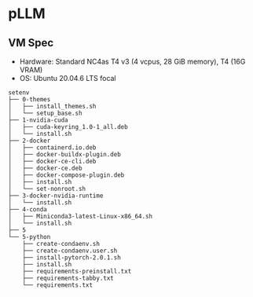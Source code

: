 # pLLM

## VM Spec

* Hardware: Standard NC4as T4 v3 (4 vcpus, 28 GiB memory), T4 (16G VRAM)
* OS: Ubuntu 20.04.6 LTS focal

```console
setenv
├── 0-themes
│   ├── install_themes.sh
│   └── setup_base.sh
├── 1-nvidia-cuda
│   ├── cuda-keyring_1.0-1_all.deb
│   └── install.sh
├── 2-docker
│   ├── containerd.io.deb
│   ├── docker-buildx-plugin.deb
│   ├── docker-ce-cli.deb
│   ├── docker-ce.deb
│   ├── docker-compose-plugin.deb
│   ├── install.sh
│   └── set-nonroot.sh
├── 3-docker-nvidia-runtime
│   └── install.sh
├── 4-conda
│   ├── Miniconda3-latest-Linux-x86_64.sh
│   └── install.sh
├── 5
└── 5-python
    ├── create-condaenv.sh
    ├── create-condaenv.user.sh
    ├── install-pytorch-2.0.1.sh
    ├── install.sh
    ├── requirements-preinstall.txt
    ├── requirements-tabby.txt
    └── requirements.txt
```
